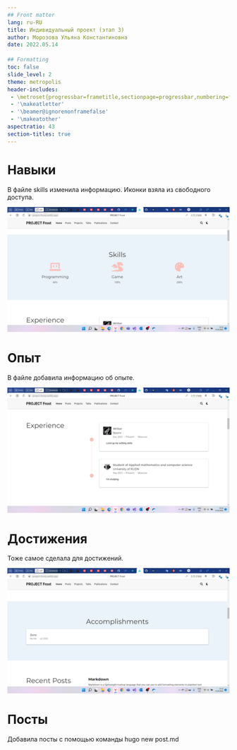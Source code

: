 ```yaml
---
## Front matter
lang: ru-RU
title: Индивидуальный проект (этап 3)
author: Морозова Ульяна Константиновна
date: 2022.05.14

## Formatting
toc: false
slide_level: 2
theme: metropolis
header-includes: 
 - \metroset{progressbar=frametitle,sectionpage=progressbar,numbering=fraction}
 - '\makeatletter'
 - '\beamer@ignorenonframefalse'
 - '\makeatother'
aspectratio: 43
section-titles: true
---
```


# Навыки

В файле skills изменила информацию. Иконки взяла из свободного доступа.

![Skills](7.png)

# Опыт

В файле добавила информацию об опыте.

![Experience](8.png)

# Достижения

Тоже самое сделала для достижений.

![Accomplishments](9.png)

# Посты

Добавила посты с помощью команды hugo new post.md